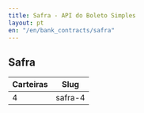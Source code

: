 ```yaml
---
title: Safra - API do Boleto Simples
layout: pt
en: "/en/bank_contracts/safra"
---
```


## Safra

| Carteiras                | Slug
| ------------------------ | ------------
| 4                        | safra-4